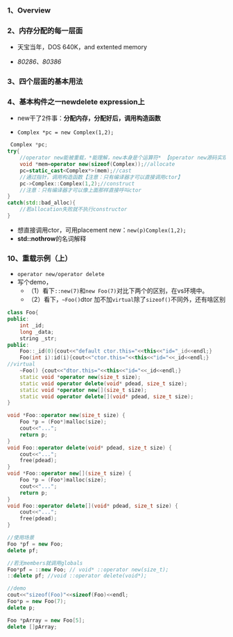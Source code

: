 ### 1、Overview

### 2、内存分配的每一层面

+ 天宝当年，DOS 640K，and extented memory

+ *80286、80386*

### 3、四个层面的基本用法

### 4、基本构件之一newdelete expression上

+ new干了2件事：**分配内存，分配好后，调用构造函数**

+ `Complex *pc = new Complex(1,2);`

```c++
 Complex *pc;
try{
    //operator new能被重载，*能理解，new本身是个运算符* 【operator new源码实现在newop2.cpp】
    void *mem=operator new(sizeof(Complex));//allocate
    pc=static_cast<Complex*>(mem);//cast
    //通过指针，调用构造函数【注意：只有编译器才可以直接调用ctor】
    pc->Complex::Complex(1,2);//construct
    //注意：只有编译器才可以像上面那样直接呼叫ctor
}
catch(std::bad_alloc){
    //若allocation失败就不执行constructor
}
```

+ 想直接调用ctor，可用placement new：`new(p)Complex(1,2);`
+ **std::nothrow**的名词解释

### 10、重载示例（上）

+ `operator new/operator delete`
+ 写个demo，
  + （1）看下`::new(7)`和`new Foo(7)`对比下两个的区别，在vs环境中。
  + （2）看下，`~Foo()`dtor 加不加`virtual`除了`sizeof()`不同外，还有啥区别

```cpp
class Foo{
public:
    int _id;
    long _data;
    string _str;
public:
    Foo::_id(0){cout<<"default ctor.this="<<this<<"id="_id<<endl;}
    Foo(int i):id(i){cout<<"ctor.this="<<this<<"id="<<_id<<endl;}
//virtual
    ~Foo() {cout<<"dtor.this="<<this<<"id="<<_id<<endl;}
    static void *operator new(size_t size);
    static void operator delete(void* pdead, size_t size);
    static void *operator new[](size_t size);
    static void operator delete[](void* pdead, size_t size);
}

void *Foo::operator new(size_t size) {
    Foo *p = (Foo*)malloc(size);
    cout<<"...";
    return p;
}
void Foo::operator delete(void* pdead, size_t size) {
    cout<<"...";
    free(pdead);
}
void *Foo::operator new[](size_t size) {
    Foo *p = (Foo*)malloc(size);
    cout<<"...";
    return p;
}
void Foo::operator delete[](void* pdead, size_t size) {
    cout<<"...";
    free(pdead);
}

//使用场景
Foo *pf = new Foo;
delete pf;

//若无members就调用globals
Foo*pf = ::new Foo; // void* ::operator new(size_t);
::delete pf; //void ::operator delete(void*);

//demo
cout<<"sizeof(Foo)"<<sizeof(Foo)<<endl;
Foo*p = new Foo(7);
delete p;

Foo *pArray = new Foo[5];
delete []pArray;
```

